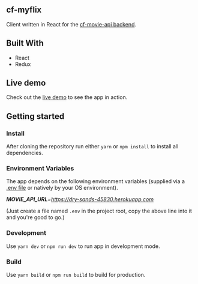 ## cf-myflix
Client written in React for the [cf-movie-api backend](https://github.com/kimkwanka/cf-movie-api).

## Built With
- React
- Redux

## Live demo
Check out the [live demo](https://kk-myflix.netlify.app) to see the app in action.

## Getting started

### Install
After cloning the repository run either
``yarn`` or ``npm install`` to install all dependencies.

### Environment Variables
The app depends on the following environment variables (supplied via a [.env file](https://www.npmjs.com/package/react-native-dotenv) or natively by your OS environment).

  ***MOVIE_API_URL**=https://dry-sands-45830.herokuapp.com*

(Just create a file named ``.env`` in the project root, copy the above line into it and you're good to go.)


### Development
Use ``yarn dev`` or ``npm run dev`` to run app in development mode.

### Build
Use ``yarn build`` or ``npm run build`` to build for production.